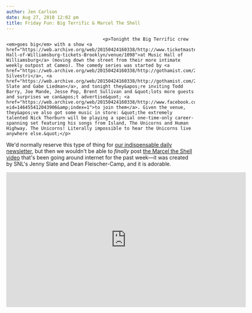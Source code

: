 ```yaml
---
author: Jen Carlson
date: Aug 27, 2010 12:02 pm
title: Friday Fun: Big Terrific & Marcel The Shell
---
```


	
										<p>Tonight the Big Terrific crew <em>goes big</em> with a show <a href="https://web.archive.org/web/20150424160338/http://www.ticketmaster.com/Music-Hall-of-Williamsburg-tickets-Brooklyn/venue/1098">at Music Hall of Williamsburg</a> (moving down the street from their more intimate weekly outpost at Cameo). The comedy series was started by <a href="https://web.archive.org/web/20150424160338/http://gothamist.com/2008/12/23/max_silvestri_comedian.php">Max Silvestri</a>, <a href="https://web.archive.org/web/20150424160338/http://gothamist.com/2009/06/10/gabe_liedman_and_jenny_slate_comedi.php">Jenny Slate and Gabe Liedman</a>, and tonight they&apos;re inviting Todd Barry, Joe Mande, Jesse Pop, Brent Sullivan and &quot;lots more guests and surprises we can&apos;t advertise&quot; <a href="https://web.archive.org/web/20150424160338/http://www.facebook.com/event.php?eid=146455412043906&amp;index=1">to join them</a>. Given the venue, they&apos;ve also got some music in store: &quot;the extremely talented Nick Thorburn will be playing a special one-time-only career-spanning set featuring his songs from Island, The Unicorns and Human Highway. The Unicorns! Literally impossible to hear the Unicorns live anywhere else.&quot;</p>

<p>We&apos;d normally reserve this type of thing for <a href="https://web.archive.org/web/20150424160338/http://gothamist.list-manage.com/subscribe?u=1ff83f6bd9b5621949725cf98&amp;id=b4f8dc6148">our indispensable daily newsletter</a>, but then we wouldn&apos;t be able to <em>finally</em> post <a href="https://web.archive.org/web/20150424160338/http://content.usatoday.com/communities/popcandy/post/2010/08/exclusive-snl-star-jenny-slate-chats-about-marcel-the-shell/1">the Marcel the Shell video</a> that&apos;s been going around internet for the past week&#x2014;it was created by SNL&apos;s Jenny Slate and Dean Fleischer-Camp, and it is adorable.</p>

<p><iframe src="https://web.archive.org/web/20150424160338if_/http://player.vimeo.com/video/14190306?color=dae3e6" width="640" height="360" frameborder="0"></iframe></p>					
										
									
				
